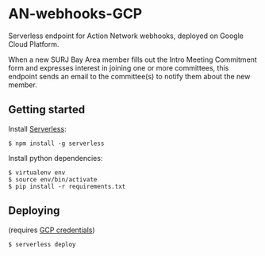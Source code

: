 # AN-webhooks-GCP
Serverless endpoint for Action Network webhooks, deployed on Google Cloud Platform.

When a new SURJ Bay Area member fills out the Intro Meeting Commitment form and expresses interest in joining one or more committees,
this endpoint sends an email to the committee(s) to notify them about the new member.

## Getting started

Install [Serverless](https://www.serverless.com/framework/docs/providers/google/guide/installation/):
```
$ npm install -g serverless
```
Install python dependencies:
```
$ virtualenv env
$ source env/bin/activate
$ pip install -r requirements.txt
```

## Deploying

(requires [GCP credentials](https://www.serverless.com/framework/docs/providers/google/guide/credentials/))
```
$ serverless deploy
```
